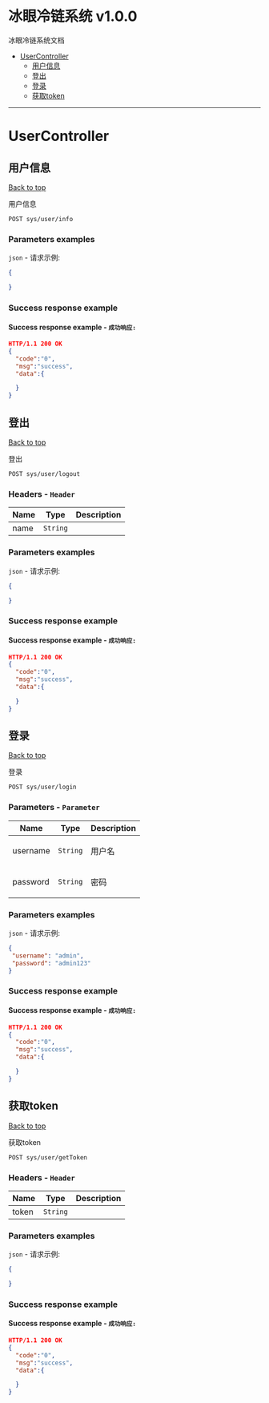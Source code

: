 <a name="top"></a>
# 冰眼冷链系统 v1.0.0

冰眼冷链系统文档

 - [UserController](#UserController)
   - [用户信息](#用户信息)
   - [登出](#登出)
   - [登录](#登录)
   - [获取token](#获取token)

___


# <a name='UserController'></a> UserController

## <a name='用户信息'></a> 用户信息
[Back to top](#top)

<p>用户信息</p>

```
POST sys/user/info
```

### Parameters examples
`json` - 请求示例:

```json
{

}
```

### Success response example

#### Success response example - `成功响应:`

```json
HTTP/1.1 200 OK
{
  "code":"0",
  "msg":"success",
  "data":{

  }
}
```

## <a name='登出'></a> 登出
[Back to top](#top)

<p>登出</p>

```
POST sys/user/logout
```

### Headers - `Header`

| Name    | Type      | Description                          |
|---------|-----------|--------------------------------------|
| name | `String` |  |

### Parameters examples
`json` - 请求示例:

```json
{

}
```

### Success response example

#### Success response example - `成功响应:`

```json
HTTP/1.1 200 OK
{
  "code":"0",
  "msg":"success",
  "data":{

  }
}
```

## <a name='登录'></a> 登录
[Back to top](#top)

<p>登录</p>

```
POST sys/user/login
```

### Parameters - `Parameter`

| Name     | Type       | Description                           |
|----------|------------|---------------------------------------|
| username | `String` | <p>用户名</p> |
| password | `String` | <p>密码</p> |

### Parameters examples
`json` - 请求示例:

```json
{
 "username": "admin",
 "password": "admin123"
}
```

### Success response example

#### Success response example - `成功响应:`

```json
HTTP/1.1 200 OK
{
  "code":"0",
  "msg":"success",
  "data":{

  }
}
```

## <a name='获取token'></a> 获取token
[Back to top](#top)

<p>获取token</p>

```
POST sys/user/getToken
```

### Headers - `Header`

| Name    | Type      | Description                          |
|---------|-----------|--------------------------------------|
| token | `String` |  |

### Parameters examples
`json` - 请求示例:

```json
{

}
```

### Success response example

#### Success response example - `成功响应:`

```json
HTTP/1.1 200 OK
{
  "code":"0",
  "msg":"success",
  "data":{

  }
}
```
